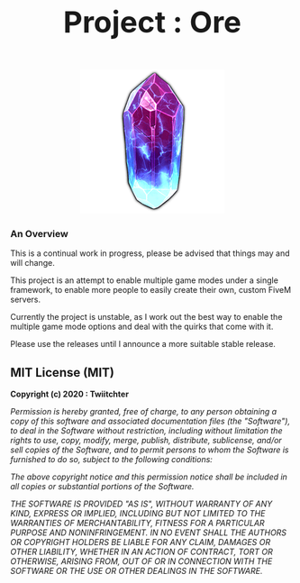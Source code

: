 <p style="font-size:3.75em;display:block;text-align:center"><strong>Project : Ore</strong></p>

<span style="display:block;text-align:center">![Image](./ore.png)</span>

### An Overview
This is a continual work in progress, please be advised that things may and will change.

This project is an attempt to enable multiple game modes under a single framework, to enable more people to easily create their own, custom FiveM servers.

Currently the project is unstable, as I work out the best way to enable the multiple game mode options and deal with the quirks that come with it.

Please use the releases until I announce a more suitable stable release.

## MIT License (MIT)

**Copyright (c) 2020 : Twiitchter**

*Permission is hereby granted, free of charge, to any person obtaining a copy of this software and associated documentation files (the "Software"), to deal in the Software without restriction, including without limitation the rights to use, copy, modify, merge, publish, distribute, sublicense, and/or sell copies of the Software, and to permit persons to whom the Software is furnished to do so, subject to the following conditions:*

*The above copyright notice and this permission notice shall be included in all copies or substantial portions of the Software.*

*THE SOFTWARE IS PROVIDED "AS IS", WITHOUT WARRANTY OF ANY KIND, EXPRESS OR IMPLIED, INCLUDING BUT NOT LIMITED TO THE WARRANTIES OF MERCHANTABILITY, FITNESS FOR A PARTICULAR PURPOSE AND NONINFRINGEMENT. IN NO EVENT SHALL THE AUTHORS OR COPYRIGHT HOLDERS BE LIABLE FOR ANY CLAIM, DAMAGES OR OTHER LIABILITY, WHETHER IN AN ACTION OF CONTRACT, TORT OR OTHERWISE, ARISING FROM, OUT OF OR IN CONNECTION WITH THE SOFTWARE OR THE USE OR OTHER DEALINGS IN THE SOFTWARE.*
